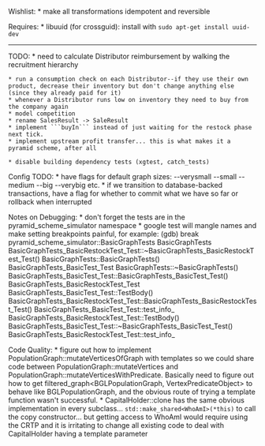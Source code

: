 Wishlist:
    * make all transformations idempotent and reversible

Requires:
    * libuuid (for crossguid): install with `sudo apt-get install uuid-dev`


----------------------------------

TODO:
    * need to calculate Distributor reimbursement by walking the recruitment hierarchy

    * run a consumption check on each Distributor--if they use their own product, decrease their inventory but don't change anything else (since they already paid for it)
    * whenever a Distributor runs low on inventory they need to buy from the company again
    * model competition
    * rename SalesResult -> SaleResult
    * implement ```buyIn``` instead of just waiting for the restock phase next tick.
    * implement upstream profit transfer... this is what makes it a pyramid scheme, after all

    * disable building dependency tests (xgtest, catch_tests)

Config TODO:
    * have flags for default graph sizes: --verysmall --small --medium --big --verybig etc.
    * if we transition to database-backed transactions, have a flag for whether to commit what we have so far or rollback when interrupted


Notes on Debugging:
    * don't forget the tests are in the pyramid_scheme_simulator namespace
    * google test will mangle names and make setting breakpoints painful, for example:
(gdb) break pyramid_scheme_simulator::BasicGraphTests
BasicGraphTests                                                                  BasicGraphTests_BasicRestockTest_Test::~BasicGraphTests_BasicRestockTest_Test()
BasicGraphTests::BasicGraphTests()                                               BasicGraphTests_BasicTest_Test
BasicGraphTests::~BasicGraphTests()                                              BasicGraphTests_BasicTest_Test::BasicGraphTests_BasicTest_Test()
BasicGraphTests_BasicRestockTest_Test                                            BasicGraphTests_BasicTest_Test::TestBody()
BasicGraphTests_BasicRestockTest_Test::BasicGraphTests_BasicRestockTest_Test()   BasicGraphTests_BasicTest_Test::test_info_
BasicGraphTests_BasicRestockTest_Test::TestBody()                                BasicGraphTests_BasicTest_Test::~BasicGraphTests_BasicTest_Test()
BasicGraphTests_BasicRestockTest_Test::test_info_


Code Quality:
    * figure out how to implement PopulationGraph::mutateVerticesOfGraph with templates so we could share code between PopulationGraph::mutateVertices and PopulationGraph::mutateVerticesWithPredicate.  Basically need to figure out how to get filtered_graph<BGLPopulationGraph, VertexPredicateObject> to behave like BGLPopulationGraph, and the obvious route of trying a template function wasn't successful.
    * CapitalHolder::clone has the same obvious implementation in every subclass...
        ```std::make_shared<WhoAmI>(*this)```
       to call the copy constructor...
       but getting access to WhoAmI would require using the CRTP and it is irritating to change all existing code to deal with CapitalHolder having a template parameter
